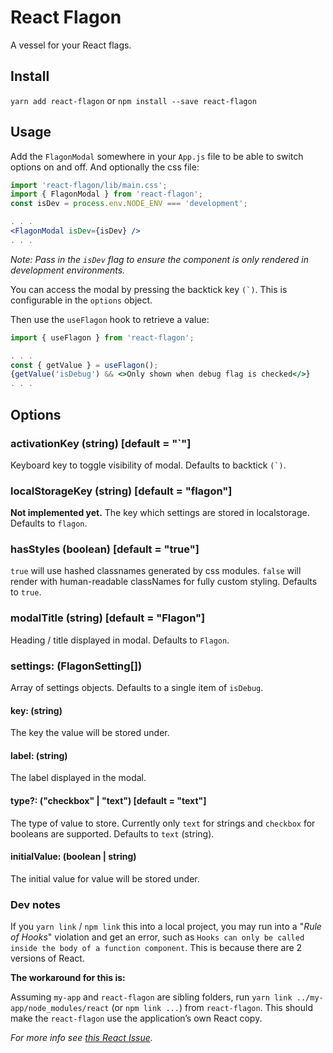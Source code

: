 # React Flagon

A vessel for your React flags.

## Install

`yarn add react-flagon` or `npm install --save react-flagon`

## Usage

Add the `FlagonModal` somewhere in your `App.js` file to be able to switch options on and off. And optionally the css file:

```jsx
import 'react-flagon/lib/main.css';
import { FlagonModal } from 'react-flagon';
const isDev = process.env.NODE_ENV === 'development';

. . .
<FlagonModal isDev={isDev} />
. . .
```

*Note: Pass in the `isDev` flag to ensure the component is only rendered in development environments.*

You can access the modal by pressing the backtick key ```(`)```. This is configurable in the `options` object.

Then use the `useFlagon` hook to retrieve a value:

```jsx
import { useFlagon } from 'react-flagon';

. . .
const { getValue } = useFlagon();
{getValue('isDebug') && <>Only shown when debug flag is checked</>}
. . .
```

## Options

### activationKey (string) [default = "`"]

Keyboard key to toggle visibility of modal. Defaults to backtick ```(`)```.

### localStorageKey (string) [default = "flagon"]

**Not implemented yet.** The key which settings are stored in localstorage. Defaults to `flagon`.

### hasStyles (boolean) [default = "true"]

`true` will use hashed classnames generated by css modules. `false` will render with human-readable classNames for fully custom styling. Defaults to `true`.

### modalTitle (string) [default = "Flagon"]

Heading / title displayed in modal. Defaults to `Flagon`.

### settings: (FlagonSetting[])

Array of settings objects. Defaults to a single item of `isDebug`.

#### key: (string)

The key the value will be stored under.

#### label: (string)

The label displayed in the modal.

#### type?: ("checkbox" | "text") [default = "text"]

The type of value to store. Currently only `text` for strings and `checkbox` for booleans are supported. Defaults to `text` (string).

#### initialValue: (boolean | string)

The initial value for  value will be stored under.

### Dev notes

If you `yarn link` / `npm link` this into a local project, you may run into a "*Rule of Hooks*" violation and get an error, such as `Hooks can only be called inside the body of a function component`. This is because there are 2 versions of React.

**The workaround for this is:**

Assuming `my-app` and `react-flagon` are sibling folders, run `yarn link ../my-app/node_modules/react` (or `npm link ...`) from `react-flagon`. This should make the `react-flagon` use the application’s own React copy.

*For more info see [this React Issue](https://github.com/facebook/react/issues/15050).*
